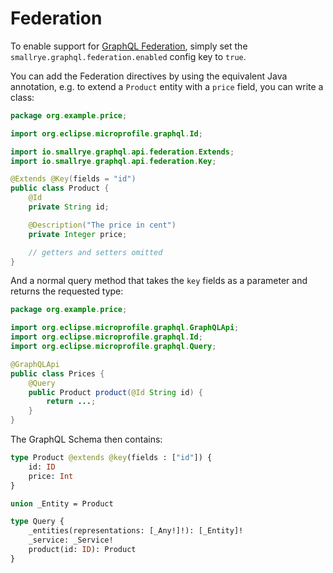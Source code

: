 # Federation

To enable support for [GraphQL Federation](https://www.apollographql.com/docs/federation), simply set the `smallrye.graphql.federation.enabled` config key to `true`.

You can add the Federation directives by using the equivalent Java annotation, e.g. to extend a `Product` entity with a `price` field, you can write a class:

```java
package org.example.price;

import org.eclipse.microprofile.graphql.Id;

import io.smallrye.graphql.api.federation.Extends;
import io.smallrye.graphql.api.federation.Key;

@Extends @Key(fields = "id")
public class Product {
    @Id
    private String id;

    @Description("The price in cent")
    private Integer price;

    // getters and setters omitted
}
```

And a normal query method that takes the `key` fields as a parameter and returns the requested type:

```java
package org.example.price;

import org.eclipse.microprofile.graphql.GraphQLApi;
import org.eclipse.microprofile.graphql.Id;
import org.eclipse.microprofile.graphql.Query;

@GraphQLApi
public class Prices {
    @Query
    public Product product(@Id String id) {
        return ...;
    }
}
```

The GraphQL Schema then contains:

```graphql
type Product @extends @key(fields : ["id"]) {
    id: ID
    price: Int
}

union _Entity = Product

type Query {
    _entities(representations: [_Any!]!): [_Entity]!
    _service: _Service!
    product(id: ID): Product
}
```
